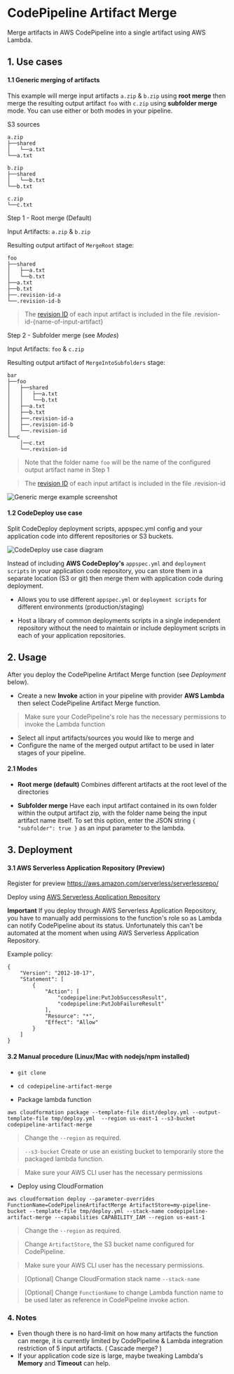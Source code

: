 # CodePipeline Artifact Merge

Merge artifacts in AWS CodePipeline into a single artifact using AWS Lambda.

##  1. Use cases

#### 1.1 Generic merging of artifacts

This example will merge input artifacts `a.zip` & `b.zip` using **root merge** then merge the resulting output artifact `foo` with `c.zip` using **subfolder merge** mode. You can use either or both modes in your pipeline.

S3 sources
```
a.zip
├──shared
│   └──a.txt
└──a.txt

b.zip
├──shared
│   └──b.txt
└──b.txt

c.zip
└──c.txt
```

Step 1 - Root merge (Default)

Input Artifacts: `a.zip` & `b.zip`

Resulting output artifact of `MergeRoot` stage:

```
foo
├──shared
│   ├──a.txt
│   └──b.txt
├──a.txt
├──b.txt
├──.revision-id-a
└──.revision-id-b
```
> The [revision ID]((https://docs.aws.amazon.com/codepipeline/latest/APIReference/API_Artifact.html#CodePipeline-Type-Artifact-revision)) 
of each input artifact is included in the file .revision-id-{name-of-input-artifact}

Step 2 - Subfolder merge (see *Modes*)

Input Artifacts: `foo` & `c.zip`

Resulting output artifact of `MergeIntoSubfolders` stage:
```
bar
├──foo
│   ├──shared
│   │   ├──a.txt
│   │   └──b.txt
│   ├──a.txt
│   ├──b.txt
│   ├──.revision-id-a
│   ├──.revision-id-b
│   └──.revision-id
└──c
    │──c.txt
    └──.revision-id
```
> Note that the folder name `foo` will be the name of the configured output artifact name in Step 1

> The [revision ID]((https://docs.aws.amazon.com/codepipeline/latest/APIReference/API_Artifact.html#CodePipeline-Type-Artifact-revision)) 
of each input artifact is included in the file .revision-id

![Generic merge example screenshot](/images/merge-example-1.png)

#### 1.2 CodeDeploy use case

Split CodeDeploy deployment scripts, appspec.yml config and your application code into different repositories or S3 buckets. 

![CodeDeploy use case diagram](/images/codedeploy-example-1.png)

Instead of including __AWS CodeDeploy's__ `appspec.yml` and `deployment scripts` in your application code repository, you can store them in a separate location (S3 or git) then merge them with application code during deployment.

* Allows you to use different `appspec.yml` or `deployment scripts` for different environments (production/staging)

* Host a library of common deployments scripts in a single independent repository without the need to maintain or include deployment scripts in each of your application repositories.

## 2. Usage

After you deploy the CodePipeline Artifact Merge function (see *Deployment* below).

* Create a new __Invoke__ action in your pipeline with provider __AWS Lambda__ then select CodePipeline Artifact Merge function.
> Make sure your CodePipeline's role has the necessary permissions to invoke the Lambda function
* Select all input artifacts/sources you would like to merge and 
* Configure the name of the merged output artifact to be used in later stages of your pipeline.

#### 2.1 Modes
* **Root merge (default)**
Combines different artifacts at the root level of the directories

* **Subfolder merge**
Have each input artifact contained in its own folder within the output artifact zip, with the folder name being the input artifact name itself. To set this option, enter the JSON string `{ "subfolder": true }` as an input parameter to the lambda.

## 3. Deployment

#### 3.1 AWS Serverless Application Repository (Preview)

Register for preview https://aws.amazon.com/serverless/serverlessrepo/

Deploy using [AWS Serverless Application Repository](https://serverlessrepo.aws.amazon.com/#/applications/arn:aws:serverlessrepo:us-east-1:775015977546:applications~codepipeline-artifact-merge)


**Important** If you deploy through AWS Serverless Application Repository, you have to manually add permissions to the function's role so as Lambda can notify CodePipeline about its status. Unfortunately this can't be automated at the moment when using AWS Serverless Application Repository.

Example policy:
```
{
    "Version": "2012-10-17",
    "Statement": [
        {
            "Action": [
                "codepipeline:PutJobSuccessResult",
                "codepipeline:PutJobFailureResult"
            ],
            "Resource": "*",
            "Effect": "Allow"
        }
    ]
}
```

#### 3.2 Manual procedure (Linux/Mac with nodejs/npm installed)

* `git clone`

* `cd codepipeline-artifact-merge`

* Package lambda function
```
aws cloudformation package --template-file dist/deploy.yml --output-template-file tmp/deploy.yml  --region us-east-1 --s3-bucket codepipeline-artifact-merge
```
> Change the `--region` as required.

> `--s3-bucket` Create or use an existing bucket to temporarily store the packaged lambda function.

> Make sure your AWS CLI user has the necessary permissions

* Deploy using CloudFormation
```
aws cloudformation deploy --parameter-overrides FunctionName=CodePipelineArtifactMerge ArtifactStore=my-pipeline-bucket --template-file tmp/deploy.yml --stack-name codepipeline-artifact-merge --capabilities CAPABILITY_IAM --region us-east-1
```
> Change the `--region` as required.

> Change `ArtifactStore`, the S3 bucket name configured for CodePipeline.

> Make sure your AWS CLI user has the necessary permissions.

> [Optional] Change CloudFormation stack name `--stack-name`

> [Optional] Change `FunctionName` to change Lambda function name to be used later as reference in CodePipeline invoke action.

### 4. Notes
 * Even though there is no hard-limit on how many artifacts the function can merge, it is currently limited by CodePipeline & Lambda integration restriction of 5 input artifacts. ( Cascade merge? )
 * If your application code size is large, maybe tweaking Lambda's __Memory__ and __Timeout__ can help.